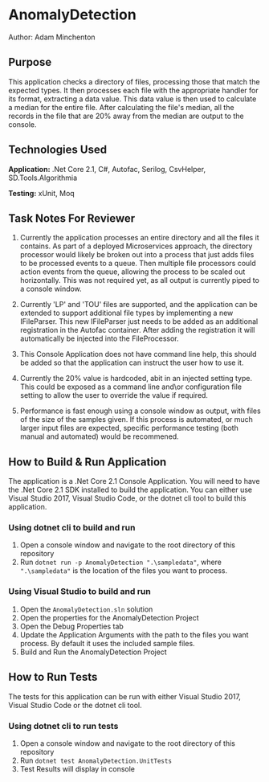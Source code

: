 # AnomalyDetection

Author: Adam Minchenton

## Purpose

This application checks a directory of files, processing those that match the expected types. It then processes each file with the appropriate handler for its format, extracting a data value. This data value is then used to calculate a median for the entire file. After calculating the file's median, all the records in the file that are 20% away from the median are output to the console. 

## Technologies Used

**Application:** .Net Core 2.1, C#, Autofac, Serilog, CsvHelper, SD.Tools.Algorithmia

**Testing:** xUnit, Moq 

## Task Notes For Reviewer

1. Currently the application processes an entire directory and all the files it contains. As part of a deployed Microservices approach, the directory processor would likely be broken out into a process that just adds files to be processed events to a queue. Then multiple file processors could action events from the queue, allowing the process to be scaled out horizontally. This was not required yet, as all output is currently piped to a console window.

2. Currently 'LP' and 'TOU' files are supported, and the application can be extended to support additional file types by implementing a new IFileParser. This new IFileParser just needs to be added as an additional registration in the Autofac container. After adding the registration it will automatically be injected into the FileProcessor.

3. This Console Application does not have command line help, this should be added so that the application can instruct the user how to use it.

4. Currently the 20% value is hardcoded, abit in an injected setting type. This could be exposed as a command line and\or configuration file setting to allow the user to override the value if required.

5. Performance is fast enough using a console window as output, with files of the size of the samples given. If this process is automated, or much larger input files are expected, specific performance testing (both manual and automated) would be recommened.

## How to Build & Run Application

The application is a .Net Core 2.1 Console Application. You will need to have the .Net Core 2.1 SDK installed to build the application. You can either use Visual Studio 2017, Visual Studio Code, or the dotnet cli tool to build this application.

### Using dotnet cli to build and run

1. Open a console window and navigate to the root directory of this repository
2. Run ```dotnet run -p AnomalyDetection ".\sampledata"```, where ```".\sampledata"``` is the location of the files you want to process.

### Using Visual Studio to build and run

1. Open the ```AnomalyDetection.sln``` solution
2. Open the properties for the AnomalyDetection Project
3. Open the Debug Properties tab
4. Update the Application Arguments with the path to the files you want process. By default it uses the included sample files.
5. Build and Run the AnomalyDetection Project

## How to Run Tests

The tests for this application can be run with either Visual Studio 2017, Visual Studio Code or the dotnet cli tool.

### Using dotnet cli to run tests

1. Open a console window and navigate to the root directory of this repository
2. Run ```dotnet test AnomalyDetection.UnitTests```
3. Test Results will display in console

